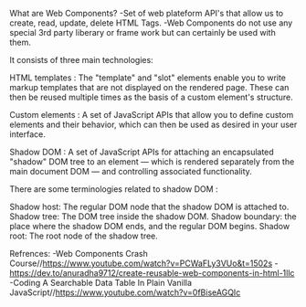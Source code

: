 What are Web Components?
-Set of web plateform API's that allow us to create, read, update, delete HTML Tags.
-Web Components do not use any special 3rd party liberary or frame work but can certainly be used with them.

It consists of three main technologies:

HTML templates : The "template" and "slot"
elements enable you to write markup templates that are not displayed on the rendered page. These can then be reused multiple times as the basis of a custom element's structure.

Custom elements : A set of JavaScript APIs that allow you to define custom elements and their behavior, which can then be used as desired in your user interface.

Shadow DOM : A set of JavaScript APIs for attaching an encapsulated "shadow" DOM tree to an element — which is rendered separately from the main document DOM — and controlling associated functionality.

There are some terminologies related to shadow DOM :

Shadow host: The regular DOM node that the shadow DOM is attached to.
Shadow tree: The DOM tree inside the shadow DOM.
Shadow boundary: the place where the shadow DOM ends, and the regular DOM begins.
Shadow root: The root node of the shadow tree.

Refrences:
-Web Components Crash Course//https://www.youtube.com/watch?v=PCWaFLy3VUo&t=1502s
-https://dev.to/anuradha9712/create-reusable-web-components-in-html-1llc
-Coding A Searchable Data Table In Plain Vanilla JavaScript//https://www.youtube.com/watch?v=0fBiseAGQIc
